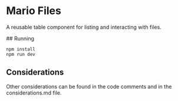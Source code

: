 # Mario Files

A reusable table component for listing and interacting with files.

## Running

```
npm install
npm run dev
```

## Considerations

Other considerations can be found in the code comments and in the considerations.md file.
